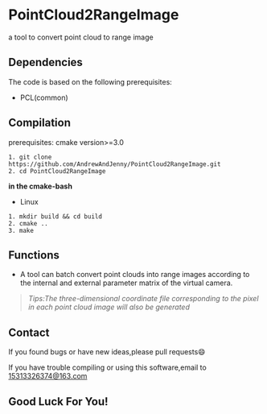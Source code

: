 # PointCloud2RangeImage

a tool to convert point cloud to range image

## Dependencies

The code is based on the following prerequisites:
- PCL(common)

## Compilation

prerequisites: cmake version>=3.0

```
1. git clone https://github.com/AndrewAndJenny/PointCloud2RangeImage.git
2. cd PointCloud2RangeImage
```

**in the cmake-bash**
- Linux

```
1. mkdir build && cd build
2. cmake ..
3. make
```

## Functions

- A tool can batch convert point clouds into range images according to the internal and external parameter matrix of the virtual camera.
>*Tips:The three-dimensional coordinate file corresponding to the pixel in each point cloud image will also be generated*

## Contact

If you found bugs or have new ideas,please pull requests😄  

If you have trouble compiling or using this software,email to [15313326374@163.com](mailto:15313326374@163.com)

## Good Luck For You!

